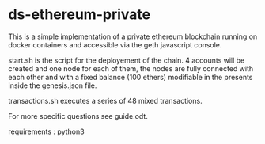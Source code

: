 # ds-ethereum-private

This is a simple implementation of a private ethereum blockchain running on docker containers and accessible via the geth javascript console.

start.sh is the script for the deployement of the chain. 4 accounts will be created and one node for each of them, the nodes are fully connected with each other and with a fixed balance (100 ethers) modifiable in the presents inside the genesis.json file.

transactions.sh executes a series of 48 mixed transactions.

For more specific questions see guide.odt.

requirements : python3
